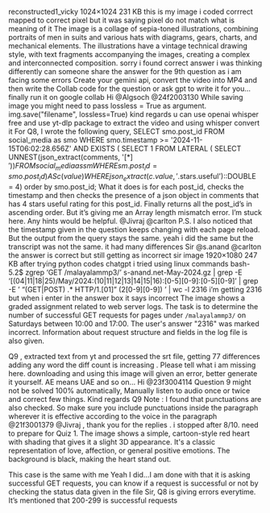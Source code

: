 reconstructed1_vicky 1024×1024 231 KB this is my image i coded corrrect mapped to correct pixel but it was saying pixel do not match what is meaning of it
The image is a collage of sepia-toned illustrations, combining portraits of men in suits and various hats with diagrams, gears, charts, and mechanical elements. The illustrations have a vintage technical drawing style, with text fragments accompanying the images, creating a complex and interconnected composition.
sorry i found correct answer i was thinking differently
can someone share the answer for the 9th question as i am facing some errors
Create your gemini api, convert the video into MP4 and then write the Collab code for the question or ask gpt to write it for you…finally run it on google collab
Hi @Algsoch @24f2003130 While saving image you might need to pass lossless = True as argument. img.save("filename", lossless=True) kind regards
u can use openai whisper free and use yt-dlp package to extract the video and using whisper convert it
For Q8, I wrote the following query, SELECT smo.post_id
FROM social_media as smo
WHERE smo.timestamp >= '2024-11-15T06:02:28.656Z'
AND EXISTS (
   SELECT 1
   FROM LATERAL (
       SELECT UNNEST(json_extract(comments, '$[*]'))
       FROM social_media as sm
       WHERE sm.post_id = smo.post_id
       ) AS c(value)
    WHERE json_extract(c.value, '$.stars.useful')::DOUBLE = 4)
order by smo.post_id; What it does is for each post_id, checks the timestamp and then checks the presence of a json object in comments that has 4 stars useful rating for this post_id. Finally returns all the post_id’s in ascending order. But it’s giving me an Array length mismatch error. I’m stuck here. Any hints would be helpful. @Jivraj @carlton P.S. I also noticed that the timestamp given in the question keeps changing with each page reload. But the output from the query stays the same.
yeah i did the same but the transcript was not the same. it had many differences
Sir @s.anand @carlton the answer is correct but still getting as incorrect sir image 1920×1080 247 KB after trying python codes chatgpt i tried using linux commands bash-5.2$ zgrep ‘GET /malayalammp3/’ s-anand.net-May-2024.gz | grep -E ‘[(04|11|18|25)/May/2024:(10|11|12|13|14|15|16):[0-5][0-9]:[0-5][0-9]’ | grep -E ’ “(GET|POST) .* HTTP/1.[01]” (2[0-9][0-9]) ’ | wc -l 2316 i’m getting 2316 but when i enter in the answer box it says incorrect
The image shows a graded assignment related to web server logs. The task is to determine the number of successful GET requests for pages under `/malayalammp3/` on Saturdays between 10:00 and 17:00. The user's answer "2316" was marked incorrect. Information about request structure and fields in the log file is also given.

Q9 , extracted text from yt and processed the srt file,  getting 77 differences  adding any word the diff count is increasing . Please tell what i am missing here.
downloading and using this image will given an error,  better generate it yourself.
AE means UAE and so on…
Hi @23f3004114 Question 9 might not be solved 100% automatically, Manually listen to audio once or twice and correct few things. Kind regards
Q9 Note : I found that punctuations are also checked. So make sure you include punctuations inside the paragraph wherever it is effective according to the voice in the paragraph
@21f3001379 @Jivraj , thank you for the replies . i stopped after 8/10. need to prepare for Quiz 1.
The image shows a simple, cartoon-style red heart with shading that gives it a slight 3D appearance. It's a classic representation of love, affection, or general positive emotions. The background is black, making the heart stand out.

This case is the same with me
Yeah I did…I am done with that
it is asking successful GET requests, you can know if a request is successful or not by checking the status data given in the file
Sir, Q8 is giving errors everytime.
It’s mentioned that 200-299 is successful requests
